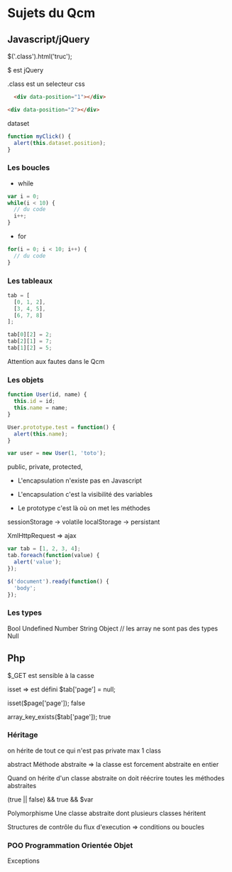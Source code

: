 # Sujets du Qcm

## Javascript/jQuery

$('.class').html('truc');

$ est jQuery

.class est un selecteur css
``` html
  <div data-position="1"></div>

<div data-position="2"></div>
```
dataset
``` javascript
function myClick() {
  alert(this.dataset.position);
}
```

### Les boucles

- while

``` javascript
var i = 0;
while(i < 10) {
  // du code
  i++;
}
```

- for

``` javascript
for(i = 0; i < 10; i++) {
  // du code
}
```

### Les tableaux

``` javascript
tab = [
  [0, 1, 2],
  [3, 4, 5],
  [6, 7, 8]
];
```

``` javascript
tab[0][2] = 2;
tab[2][1] = 7;
tab[1][2] = 5;
```

Attention aux fautes dans le Qcm

### Les objets

``` javascript
function User(id, name) {
  this.id = id;
  this.name = name;
}

User.prototype.test = function() {
  alert(this.name);
}

var user = new User(1, 'toto');

```

public,
private,
protected,

- L'encapsulation n'existe pas en Javascript

- L'encapsulation c'est la visibilité des variables

- Le prototype c'est là où on met les méthodes

sessionStorage -> volatile
localStorage -> persistant

XmlHttpRequest => ajax

``` javascript
var tab = [1, 2, 3, 4];
tab.foreach(function(value) {
  alert('value');
});

$('document').ready(function() {
  'body';
});
```
### Les types

Bool
Undefined
Number
String
Object   // les array ne sont pas des types
Null

## Php

$_GET est sensible à la casse

isset => est défini
$tab['page'] = null;

isset($page['page']); false

array_key_exists($tab['page']); true

### Héritage

on hérite de tout ce qui n'est pas private
max 1 class

abstract
Méthode abstraite => la classe est forcement abstraite en entier

Quand on hérite d'un classe abstraite on doit réécrire toutes les méthodes abstraites

(true || false) && true && $var

Polymorphisme
Une classe abstraite dont plusieurs classes héritent

Structures de contrôle du flux d'execution => conditions ou boucles

### POO Programmation Orientée Objet

Exceptions